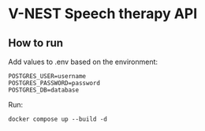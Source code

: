 # V-NEST Speech therapy API

## How to run

Add values to .env based on the environment:
```
POSTGRES_USER=username
POSTGRES_PASSWORD=password
POSTGRES_DB=database
```

Run:
```
docker compose up --build -d
```
